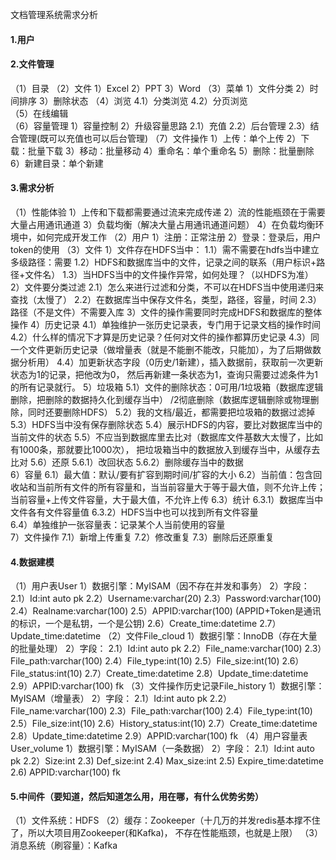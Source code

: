 文档管理系统需求分析
#### 1.用户
#### 2.文件管理
   （1）目录
   （2）文件
        1）Excel
        2）PPT
        3）Word
   （3）菜单
        1）文件分类
        2）时间排序
        3）删除状态
   （4）浏览
        4.1）分类浏览
        4.2）分页浏览    
   （5）在线编辑    
   （6）容量管理
        1）容量控制
        2）升级容量思路
            2.1）充值
            2.2）后台管理
            2.3）结合管理(既可以充值也可以后台管理)
   （7）文件操作
        1）上传：单个上传
        2）下载：批量下载
        3）移动：批量移动
        4）重命名：单个重命名
        5）删除：批量删除
        6）新建目录：单个新建   
 #### 3.需求分析
   （1）性能体验
        1）上传和下载都需要通过流来完成传递
        2）流的性能瓶颈在于需要大量占用通讯通道
        3）负载均衡（解决大量占用通讯通道问题）
        4）在负载均衡环境中，如何完成开发工作
   （2）用户
        1）注册：正常注册
        2）登录：登录后，用户token的使用
   （3）文件
        1）文件存在HDFS当中：
            1.1）需不需要在hdfs当中建立多级路径：需要
            1.2）HDFS和数据库当中的文件，记录之间的联系（用户标识+路径+文件名）
            1.3）当HDFS当中的文件操作异常，如何处理？（以HDFS为准）
        2）文件要分类过滤 
            2.1）怎么来进行过滤和分类，不可以在HDFS当中使用递归来查找（太慢了）
            2.2）在数据库当中保存文件名，类型，路径，容量，时间
            2.3）路径（不是文件）不需要入库
        3）文件的操作需要同时完成HDFS和数据库的整体操作
        4）历史记录
            4.1）单独维护一张历史记录表，专门用于记录文档的操作时间  
            4.2）什么样的情况下才算是历史记录？任何对文件的操作都算历史记录
            4.3）同一个文件更新历史记录（做增量表（就是不能删不能改，只能加），为了后期做数据分析用）
            4.4）加更新状态字段（0历史/1新建），插入数据前，获取前一次更新状态为1的记录，把他改为0，
            然后再新建一条状态为1，查询只需要过滤条件为1的所有记录就行。
        5）垃圾箱
            5.1）文件的删除状态：0可用/1垃圾箱（数据库逻辑删除，把删除的数据持久化到缓存当中）
                /2彻底删除（数据库逻辑删除或物理删除，同时还要删除HDFS）
            5.2）我的文档/最近，都需要把垃圾箱的数据过滤掉     
            5.3）HDFS当中没有保存删除状态
            5.4）展示HDFS的内容，要比对数据库当中的当前文件的状态
            5.5）不应当到数据库里去比对（数据库文件基数大太慢了，比如有1000条，那就要比1000次），
                把垃圾箱当中的数据放入到缓存当中，从缓存去比对
            5.6）还原
                5.6.1）改回状态
                5.6.2）删除缓存当中的数据        
        6）容量
            6.1）最大值：默认/要有扩容到期时间/扩容的大小
            6.2）当前值：包含回收站和当前所有文件的所有容量和，当当前容量大于等于最大值，则不允许上传；
                当前容量+上传文件容量，大于最大值，不允许上传
            6.3）统计
                6.3.1）数据库当中文件各有文件容量值
                6.3.2）HDFS当中也可以找到所有文件容量  
            6.4）单独维护一张容量表：记录某个人当前使用的容量   
        7）文件操作
            7.1）新增上传重复
            7.2）修改重复
            7.3）删除后还原重复   
#### 4.数据建模
   （1）用户表User
        1）数据引擎：MyISAM（因不存在并发和事务）
        2）字段：
            2.1）Id:int auto pk
            2.2）Username:varchar(20)
            2.3）Password:varchar(100)
            2.4）Realname:varchar(100)
            2.5）APPID:varchar(100) 
                (APPID+Token是通讯的标识，一个是私钥，一个是公钥)
            2.6）Create_time:datetime
            2.7）Update_time:datetime
   （2）文件File_cloud
        1）数据引擎：InnoDB（存在大量的批量处理）
        2）字段：
            2.1）Id:int auto pk
            2.2）File_name:varchar(100)
            2.3）File_path:varchar(100)
            2.4）File_type:int(10)
            2.5）File_size:int(10)
            2.6）File_status:int(10)
            2.7）Create_time:datetime
            2.8）Update_time:datetime
            2.9）APPID:varchar(100) fk
   （3）文件操作历史记录File_history
        1）数据引擎：MyISAM（增量表）
        2）字段：
            2.1）Id:int auto pk
            2.2）File_name:varchar(100)
            2.3）File_path:varchar(100)
            2.4）File_type:int(10)
            2.5）File_size:int(10)
            2.6）History_status:int(10)
            2.7）Create_time:datetime
            2.8）Update_time:datetime
            2.9）APPID:varchar(100) fk
   （4）用户容量表User_volume
        1）数据引擎：MyISAM（一条数据）
        2）字段：
            2.1）Id:int auto pk
            2.2）Size:int
            2.3) Def_size:int
            2.4) Max_size:int
            2.5) Expire_time:datetime
            2.6) APPID:varchar(100) fk
#### 5.中间件（要知道，然后知道怎么用，用在哪，有什么优势劣势）
   （1）文件系统：HDFS 
   （2）缓存：Zookeeper（十几万的并发redis基本撑不住了，所以大项目用Zookeeper(和Kafka)，
          不存在性能瓶颈，也就是上限）
   （3）消息系统（刷容量）：Kafka
    
                     
                                 
                   